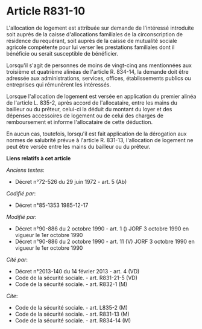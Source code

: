 # Article R831-10

L'allocation de logement est attribuée sur demande de l'intéressé introduite soit auprès de la caisse d'allocations
familiales de la circonscription de résidence du requérant, soit auprès de la caisse de mutualité sociale agricole compétente
pour lui verser les prestations familiales dont il bénéficie ou serait susceptible de bénéficier.

Lorsqu'il s'agit de personnes de moins de vingt-cinq ans mentionnées aux troisième et quatrième alinéas de l'article R.
834-14, la demande doit être adressée aux administrations, services, offices, établissements publics ou entreprises qui
rémunèrent les intéressés.

Lorsque l'allocation de logement est versée en application du premier alinéa de l'article L. 835-2, après accord de
l'allocataire, entre les mains du bailleur ou du prêteur, celui-ci la déduit du montant du loyer et des dépenses accessoires
de logement ou de celui des charges de remboursement et informe l'allocataire de cette déduction.

En aucun cas, toutefois, lorsqu'il est fait application de la dérogation aux normes de salubrité prévue à l'article R.
831-13, l'allocation de logement ne peut être versée entre les mains du bailleur ou du prêteur.

**Liens relatifs à cet article**

_Anciens textes_:

  - Décret n°72-526 du 29 juin 1972 - art. 5 (Ab)

_Codifié par_:

  - Décret n°85-1353 1985-12-17

_Modifié par_:

  - Décret n°90-886 du 2 octobre 1990 - art. 1 () JORF 3 octobre 1990 en vigueur le 1er octobre 1990
  - Décret n°90-886 du 2 octobre 1990 - art. 11 (V) JORF 3 octobre 1990 en vigueur le 1er octobre 1990

_Cité par_:

  - Décret n°2013-140 du 14 février 2013 - art. 4 (VD)
  - Code de la sécurité sociale. - art. R831-21-5 (VD)
  - Code de la sécurité sociale. - art. R832-1 (M)

_Cite_:

  - Code de la sécurité sociale. - art. L835-2 (M)
  - Code de la sécurité sociale. - art. R831-13 (M)
  - Code de la sécurité sociale. - art. R834-14 (M)

